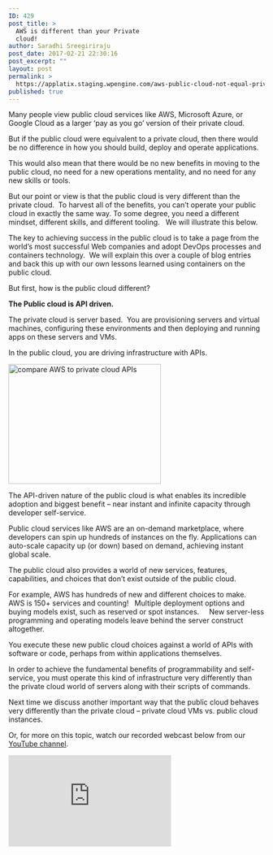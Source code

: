 ```yaml
---
ID: 429
post_title: >
  AWS is different than your Private
  cloud!
author: Saradhi Sreegiriraju
post_date: 2017-02-21 22:30:16
post_excerpt: ""
layout: post
permalink: >
  https://applatix.staging.wpengine.com/aws-public-cloud-not-equal-private-cloud/
published: true
---
```

<p>Many people view public cloud services like AWS, Microsoft Azure, or Google Cloud as a larger ‘pay as you go’ version of their private cloud.</p>
<p>But if the public cloud were equivalent to a private cloud, then there would be no difference in how you should build, deploy and operate applications. </p>
<p>This would also mean that there would be no new benefits in moving to the public cloud, no need for a new operations mentality, and no need for any new skills or tools.</p>
<p>But our point or view is that the public cloud is very different than the private cloud.  To harvest all of the benefits, you can’t operate your public cloud in exactly the same way. To some degree, you need a different mindset, different skills, and different tooling.   We will illustrate this below.   </p>
<p>The key to achieving success in the public cloud is to take a page from the world’s most successful Web companies and adopt DevOps processes and containers technology.  We will explain this over a couple of blog entries and back this up with our own lessons learned using containers on the public cloud.</p>
<p>But first, how is the public cloud different?</p>
<p><strong>The Public cloud is API driven.  </strong></p>
<p>The private cloud is server based.  You are provisioning servers and virtual machines, configuring these environments and then deploying and running apps on these servers and VMs.</p>
<p>In the public cloud, you are driving infrastructure with APIs.</p>
<p><img class="alignleft size-medium wp-image-349" src="http://applatix.staging.wpengine.com/wp-content/uploads/2016/10/public-vs.-private-cloud-API-benefits-1-300x236.png" alt="compare AWS to private cloud APIs" width="300" height="236" /></p>
<p>The API-driven nature of the public cloud is what enables its incredible adoption and biggest benefit – near instant and infinite capacity through developer self-service.</p>
<p>Public cloud services like AWS are an on-demand marketplace, where developers can spin up hundreds of instances on the fly. Applications can auto-scale capacity up (or down) based on demand, achieving instant global scale.    </p>
<p>The public cloud also provides a world of new services, features, capabilities, and choices that don’t exist outside of the public cloud.</p>
<p>For example, AWS has hundreds of new and different choices to make.   AWS is 150+ services and counting!   Multiple deployment options and buying models exist, such as reserved or spot instances.     New server-less programming and operating models leave behind the server construct altogether.</p>
<p>You execute these new public cloud choices against a world of APIs with software or code, perhaps from within applications themselves. </p>
<p>In order to achieve the fundamental benefits of programmability and self-service, you must operate this kind of infrastructure very differently than the private cloud world of servers along with their scripts of commands.</p>
<p>Next time we discuss another important way that the public cloud behaves very differently than the private cloud – private cloud VMs vs. public cloud instances.</p>
<p>Or, for more on this topic, watch our recorded webcast below from our <a href="https://www.youtube.com/channel/UCDcpcRBslmTjFNWSY0ajgUQ">YouTube channel</a>.</p>
<p><iframe src="https://www.youtube.com/embed/mQjMuzSrtGs" width="320" height="180" frameborder="0" allowfullscreen="allowfullscreen"></iframe></p>
<p>&nbsp;</p>